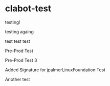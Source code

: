 # clabot-test


testing!

testing againg

test test test


Pre-Prod Test

Pre-Prod Test 3


Added Signature for jpalmerLinuxFoundation
Test

Another test
